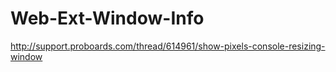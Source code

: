 # Web-Ext-Window-Info

http://support.proboards.com/thread/614961/show-pixels-console-resizing-window